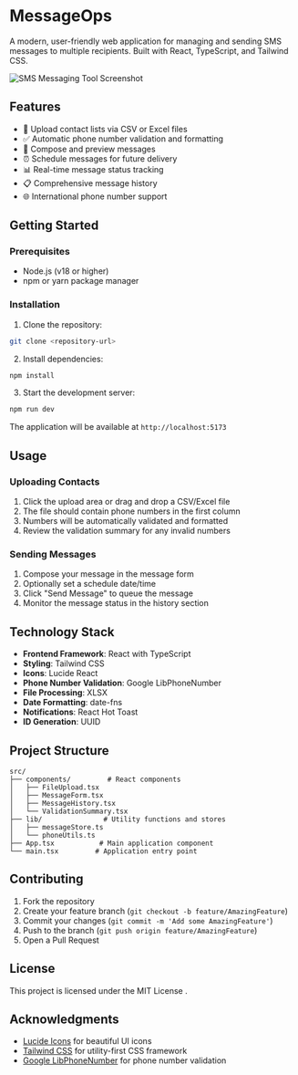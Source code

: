 # MessageOps
A modern, user-friendly web application for managing and sending SMS messages to multiple recipients. Built with React, TypeScript, and Tailwind CSS.

![SMS Messaging Tool Screenshot](https://images.unsplash.com/photo-1611746869696-d09bce200020?auto=format&fit=crop&q=80&w=2000)

## Features

- 📱 Upload contact lists via CSV or Excel files
- ✅ Automatic phone number validation and formatting
- 📝 Compose and preview messages
- ⏰ Schedule messages for future delivery
- 📊 Real-time message status tracking
- 📋 Comprehensive message history
- 🌐 International phone number support

## Getting Started

### Prerequisites

- Node.js (v18 or higher)
- npm or yarn package manager

### Installation

1. Clone the repository:
```bash
git clone <repository-url>
```

2. Install dependencies:
```bash
npm install
```

3. Start the development server:
```bash
npm run dev
```

The application will be available at `http://localhost:5173`

## Usage

### Uploading Contacts

1. Click the upload area or drag and drop a CSV/Excel file
2. The file should contain phone numbers in the first column
3. Numbers will be automatically validated and formatted
4. Review the validation summary for any invalid numbers

### Sending Messages

1. Compose your message in the message form
2. Optionally set a schedule date/time
3. Click "Send Message" to queue the message
4. Monitor the message status in the history section

## Technology Stack

- **Frontend Framework**: React with TypeScript
- **Styling**: Tailwind CSS
- **Icons**: Lucide React
- **Phone Number Validation**: Google LibPhoneNumber
- **File Processing**: XLSX
- **Date Formatting**: date-fns
- **Notifications**: React Hot Toast
- **ID Generation**: UUID

## Project Structure

```
src/
├── components/         # React components
│   ├── FileUpload.tsx
│   ├── MessageForm.tsx
│   ├── MessageHistory.tsx
│   └── ValidationSummary.tsx
├── lib/               # Utility functions and stores
│   ├── messageStore.ts
│   └── phoneUtils.ts
├── App.tsx           # Main application component
└── main.tsx         # Application entry point
```

## Contributing

1. Fork the repository
2. Create your feature branch (`git checkout -b feature/AmazingFeature`)
3. Commit your changes (`git commit -m 'Add some AmazingFeature'`)
4. Push to the branch (`git push origin feature/AmazingFeature`)
5. Open a Pull Request

## License

This project is licensed under the MIT License .

## Acknowledgments

- [Lucide Icons](https://lucide.dev/) for beautiful UI icons
- [Tailwind CSS](https://tailwindcss.com/) for utility-first CSS framework
- [Google LibPhoneNumber](https://github.com/google/libphonenumber) for phone number validation
